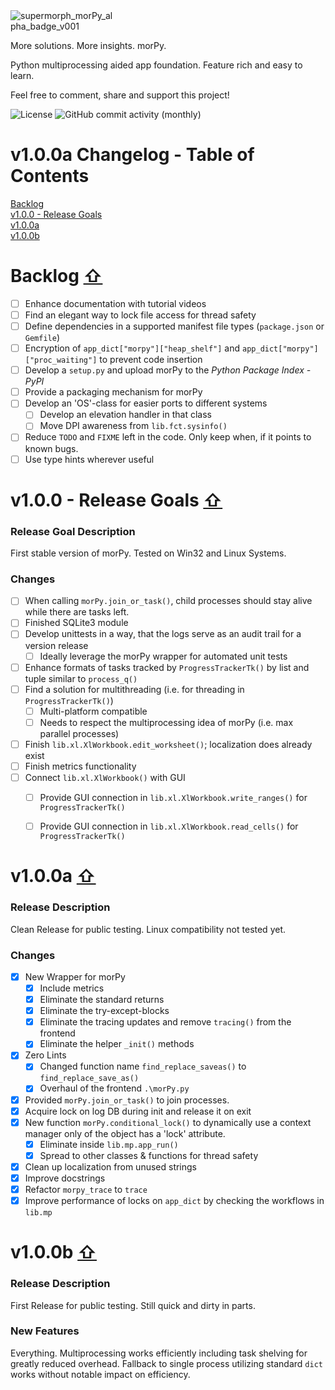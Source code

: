 <img src="https://github.com/user-attachments/assets/38a7a1e8-2a55-4f42-95a8-691a1cd77586" alt="supermorph_morPy_alpha_badge_v001" style="max-width:33%; height:auto;">

More solutions. More insights. morPy.

Python multiprocessing aided app foundation. Feature rich and easy to learn.

Feel free to comment, share and support this project!  

![License](https://img.shields.io/github/license/supermorphDotTech/morPy)
![GitHub commit activity (monthly)](https://img.shields.io/github/commit-activity/m/supermorphDotTech/morPy)

# v1.0.0a Changelog - Table of Contents <a name="toc"></a>

[Backlog](#Backlog)  <br/>
[v1.0.0 - Release Goals](#v1.0.0)  <br/>
[v1.0.0a](#v1.0.0a)  <br/>
[v1.0.0b](#v1.0.0b)  <br/>

# Backlog [⇧](#toc) <a name="Backlog"></a>

- [ ] Enhance documentation with tutorial videos
- [ ] Find an elegant way to lock file access for thread safety
- [ ] Define dependencies in a supported manifest file types (`package.json` or `Gemfile`)
- [ ] Encryption of `app_dict["morpy"]["heap_shelf"]` and `app_dict["morpy"]["proc_waiting"]` to prevent code insertion
- [ ] Develop a `setup.py` and upload morPy to the *Python Package Index - PyPI*
- [ ] Provide a packaging mechanism for morPy
- [ ] Develop an 'OS'-class for easier ports to different systems
  - [ ] Develop an elevation handler in that class
  - [ ] Move DPI awareness from `lib.fct.sysinfo()`
- [ ] Reduce `TODO` and `FIXME` left in the code. Only keep when, if it points to known bugs.
- [ ] Use type hints wherever useful

# v1.0.0 - Release Goals [⇧](#toc) <a name="v1.0.0"></a>

### Release Goal Description

First stable version of morPy. Tested on Win32 and Linux Systems.

### Changes

- [ ] When calling `morPy.join_or_task()`, child processes should stay alive while there are tasks left.
- [ ] Finished SQLite3 module
- [ ] Develop unittests in a way, that the logs serve as an audit trail for a version release
  - [ ] Ideally leverage the morPy wrapper for automated unit tests
- [ ] Enhance formats of tasks tracked by `ProgressTrackerTk()` by list and tuple similar to `process_q()`
- [ ] Find a solution for multithreading (i.e. for threading in `ProgressTrackerTk()`)
  - [ ] Multi-platform compatible
  - [ ] Needs to respect the multiprocessing idea of morPy (i.e. max parallel processes)
- [ ] Finish `lib.xl.XlWorkbook.edit_worksheet()`; localization does already exist
- [ ] Finish metrics functionality
- [ ] Connect `lib.xl.XlWorkbook()` with GUI
  - [ ] Provide GUI connection in `lib.xl.XlWorkbook.write_ranges()` for `ProgressTrackerTk()`
  - [ ] Provide GUI connection in `lib.xl.XlWorkbook.read_cells()` for `ProgressTrackerTk()`


# v1.0.0a [⇧](#toc) <a name="v1.0.0a"></a>

### Release Description

Clean Release for public testing. Linux compatibility not tested yet.

### Changes

- [x] New Wrapper for morPy
    - [x] Include metrics
    - [x] Eliminate the standard returns
    - [x] Eliminate the try-except-blocks
    - [x] Eliminate the tracing updates and remove `tracing()` from the frontend
    - [x] Eliminate the helper `_init()` methods
- [x] Zero Lints
  - [x] Changed function name `find_replace_saveas()` to `find_replace_save_as()`
  - [x] Overhaul of the frontend `.\morPy.py`
- [x] Provided `morPy.join_or_task()` to join processes.
- [x] Acquire lock on log DB during init and release it on exit
- [x] New function `morPy.conditional_lock()` to dynamically use a context manager only of the object has a 'lock' attribute.
  - [x] Eliminate inside `lib.mp.app_run()`
  - [x] Spread to other classes & functions for thread safety
- [x] Clean up localization from unused strings
- [x] Improve docstrings
- [x] Refactor `morpy_trace` to `trace`
- [x] Improve performance of locks on `app_dict` by checking the workflows in `lib.mp`

# v1.0.0b [⇧](#toc) <a name="v1.0.0b"></a>

### Release Description

First Release for public testing. Still quick and dirty in parts.

### New Features

Everything. Multiprocessing works efficiently including task shelving for greatly reduced overhead.
Fallback to single process utilizing standard `dict` works without notable impact on efficiency.